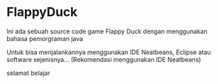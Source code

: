 # FlappyDuck

Ini ada sebuah source code game Flappy Duck dengan menggunakan bahasa pemorgraman java

Untuk bisa menjalankannya menggunakan IDE Neatbeans, Eclipse atau software sejenisnya... (Rekomendasi menggunakan IDE Neatbeans)

selamat belajar
